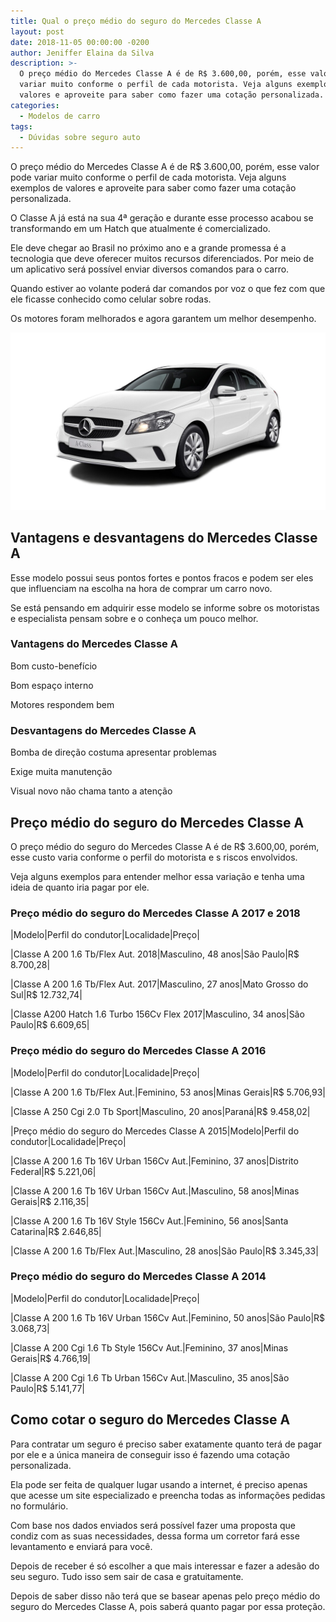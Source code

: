 ```yaml
---
title: Qual o preço médio do seguro do Mercedes Classe A
layout: post
date: 2018-11-05 00:00:00 -0200
author: Jeniffer Elaina da Silva
description: >-
  O preço médio do Mercedes Classe A é de R$ 3.600,00, porém, esse valor pode
  variar muito conforme o perfil de cada motorista. Veja alguns exemplos de
  valores e aproveite para saber como fazer uma cotação personalizada.
categories:
  - Modelos de carro
tags:
  - Dúvidas sobre seguro auto
---
```


O pre&ccedil;o m&eacute;dio do Mercedes Classe A &eacute; de R$ 3.600,00, por&eacute;m, esse valor pode variar muito conforme o perfil de cada motorista. Veja alguns exemplos de valores e aproveite para saber como fazer uma cota&ccedil;&atilde;o personalizada.

O Classe A j&aacute; est&aacute; na sua 4&ordf; gera&ccedil;&atilde;o e durante esse processo acabou se transformando em um Hatch que atualmente &eacute; comercializado.

Ele deve chegar ao Brasil no pr&oacute;ximo ano e a grande promessa &eacute; a tecnologia que deve oferecer muitos recursos diferenciados. Por meio de um aplicativo ser&aacute; poss&iacute;vel enviar diversos comandos para o carro.

Quando estiver ao volante poder&aacute; dar comandos por voz o que fez com que ele ficasse conhecido como celular sobre rodas.

Os motores foram melhorados e agora garantem um melhor desempenho.

![Qual o preço médio do seguro do Mercedes Classe A](/uploads/qual-o-preco-medio-do-seguro-do-mercedes-classe-a.jpg "Qual o preço médio do seguro do Mercedes Classe A")

## Vantagens e desvantagens do Mercedes Classe A

Esse modelo possui seus pontos fortes e pontos fracos e podem ser eles que influenciam na escolha na hora de comprar um carro novo.

Se est&aacute; pensando em adquirir esse modelo se informe sobre os motoristas e especialista pensam sobre e o conhe&ccedil;a um pouco melhor.

### Vantagens do Mercedes Classe A

Bom custo-benef&iacute;cio

Bom espa&ccedil;o interno

Motores respondem bem

### Desvantagens do Mercedes Classe A

Bomba de dire&ccedil;&atilde;o costuma apresentar problemas

Exige muita manuten&ccedil;&atilde;o

Visual novo n&atilde;o chama tanto a aten&ccedil;&atilde;o

## Pre&ccedil;o m&eacute;dio do seguro do Mercedes Classe A

O pre&ccedil;o m&eacute;dio do seguro do Mercedes Classe A &eacute; de R$ 3.600,00, por&eacute;m, esse custo varia conforme o perfil do motorista e s riscos envolvidos.

Veja alguns exemplos para entender melhor essa varia&ccedil;&atilde;o e tenha uma ideia de quanto iria pagar por ele.

### Pre&ccedil;o m&eacute;dio do seguro do Mercedes Classe A 2017 e 2018

|Modelo|Perfil do condutor|Localidade|Pre&ccedil;o|

|Classe A 200 1.6 Tb/Flex Aut. 2018|Masculino, 48 anos|S&atilde;o Paulo|R$ 8.700,28|

|Classe A 200 1.6 Tb/Flex Aut. 2017|Masculino, 27 anos|Mato Grosso do Sul|R$ 12.732,74|

|Classe A200 Hatch 1.6 Turbo 156Cv Flex 2017|Masculino, 34 anos|S&atilde;o Paulo|R$ 6.609,65|

### Pre&ccedil;o m&eacute;dio do seguro do Mercedes Classe A 2016

|Modelo|Perfil do condutor|Localidade|Pre&ccedil;o|

|Classe A 200 1.6 Tb/Flex Aut.|Feminino, 53 anos|Minas Gerais|R$ 5.706,93|

|Classe A 250 Cgi 2.0 Tb Sport|Masculino, 20 anos|Paran&aacute;|R$ 9.458,02|

|Pre&ccedil;o m&eacute;dio do seguro do Mercedes Classe A 2015|Modelo|Perfil do condutor|Localidade|Pre&ccedil;o|

|Classe A 200 1.6 Tb 16V Urban 156Cv Aut.|Feminino, 37 anos|Distrito Federal|R$ 5.221,06|

|Classe A 200 1.6 Tb 16V Urban 156Cv Aut.|Masculino, 58 anos|Minas Gerais|R$ 2.116,35|

|Classe A 200 1.6 Tb 16V Style 156Cv Aut.|Feminino, 56 anos|Santa Catarina|R$ 2.646,85|

|Classe A 200 1.6 Tb/Flex Aut.|Masculino, 28 anos|S&atilde;o Paulo|R$ 3.345,33|

### Pre&ccedil;o m&eacute;dio do seguro do Mercedes Classe A 2014

|Modelo|Perfil do condutor|Localidade|Pre&ccedil;o|

|Classe A 200 1.6 Tb 16V Urban 156Cv Aut.|Feminino, 50 anos|S&atilde;o Paulo|R$ 3.068,73|

|Classe A 200 Cgi 1.6 Tb Style 156Cv Aut.|Feminino, 37 anos|Minas Gerais|R$ 4.766,19|

|Classe A 200 Cgi 1.6 Tb Urban 156Cv Aut.|Masculino, 35 anos|S&atilde;o Paulo|R$ 5.141,77|

## Como cotar o seguro do Mercedes Classe A

Para contratar um seguro &eacute; preciso saber exatamente quanto ter&aacute; de pagar por ele e a &uacute;nica maneira de conseguir isso &eacute; fazendo uma cota&ccedil;&atilde;o personalizada.

Ela pode ser feita de qualquer lugar usando a internet, &eacute; preciso apenas que acesse um site especializado e preencha todas as informa&ccedil;&otilde;es pedidas no formul&aacute;rio.

Com base nos dados enviados ser&aacute; poss&iacute;vel fazer uma proposta que condiz com as suas necessidades, dessa forma um corretor far&aacute; esse levantamento e enviar&aacute; para voc&ecirc;.

Depois de receber &eacute; s&oacute; escolher a que mais interessar e fazer a ades&atilde;o do seu seguro. Tudo isso sem sair de casa e gratuitamente.

Depois de saber disso n&atilde;o ter&aacute; que se basear apenas pelo pre&ccedil;o m&eacute;dio do seguro do Mercedes Classe A, pois saber&aacute; quanto pagar por essa prote&ccedil;&atilde;o.